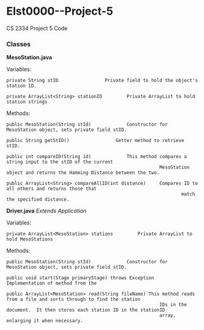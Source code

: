 # Elst0000--Project-5
CS 2334 Project 5 Code



### Classes

**MesoStation.java**

Variables:
	
	private String stID					Private field to hold the object's station ID.
	
	private ArrayList<String> stationID			Private ArrayList to hold station strings

Methods:

	public MesoStation(String stId)				Constructor for MesoStation object, sets private field stID.
	
	public String getStID()					Getter method to retrieve stID.
	
	public int compareID(String id)				This method compares a string input to the stID of the current 
															MesoStation object and returns the Hamming Distance between the two.
	
	public ArrayList<String> compareAllID(int distance)		Compares ID to all others and returns those that 
																	match the specified distance.
																	
**Driver.java**				*Extends Application*

Variables:
	
	private ArrayList<MesoStation> stations			Private ArrayList to hold MesoStations

Methods:

	public MesoStation(String stId)				Constructor for MesoStation object, sets private field stID.	
	
	public void start(Stage primaryStage) throws Exception		Implementation of method from the 
	
	public ArrayList<MesoStation> read(String fileName)	This method reads from a file and sorts through to find the station 
															IDs in the document.  It then stores each station ID in the stationID 
															array, enlarging it when necessary.									
